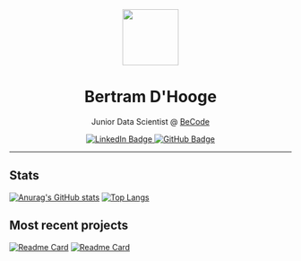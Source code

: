 <div id="header" align="center">
  <img src="https://avatars.githubusercontent.com/u/26063381?s=400&u=7d7e7580a144bdce6525123f8887c6b53510a28a&v=4" width="100"/>
  <h1>Bertram D'Hooge</h1>
  <p>Junior Data Scientist @ <a href="https://becode.org/">BeCode</a></p>
  <div id="badges">
  <a href="https://www.linkedin.com/in/bertramdhooge/">
    <img src="https://img.shields.io/badge/LinkedIn-blue?style=for-the-badge&logo=linkedin&logoColor=white" alt="LinkedIn Badge"/>
  </a>
  <a href="https://github.com/BertramDHooge">
    <img src="https://img.shields.io/badge/GitHub-black?style=for-the-badge&logo=github&logoColor=white" alt="GitHub Badge"/>
  </a>
</div>
<img src="https://komarev.com/ghpvc/?username=BertramDHooge&style=flat-square&color=blue" alt=""/>
</div>

---

## Stats

[![Anurag's GitHub stats](https://github-readme-stats.vercel.app/api?username=BertramDHooge&count_private=true)](https://github.com/anuraghazra/github-readme-stats)
[![Top Langs](https://github-readme-stats.vercel.app/api/top-langs/?username=BertramDHooge&layout=compact&hide=html,antlr&langs_count=4)](https://github.com/anuraghazra/github-readme-stats)

## Most recent projects

[![Readme Card](https://github-readme-stats.vercel.app/api/pin/?username=BertramDHooge&repo=challenge-chess-ai)](https://github.com/BertramDHooge/challenge-chess-ai)
[![Readme Card](https://github-readme-stats.vercel.app/api/pin/?username=BertramDHooge&repo=legal-documents-classificator)](https://github.com/BertramDHooge/legal-documents-classificator)

<!--

<div align="center">
  <img src="https://media.giphy.com/media/dWesBcTLavkZuG35MI/giphy.gif" width="600" height="300"/>
</div>

[![GitHub Streak](https://github-readme-streak-stats.herokuapp.com?user=BertramDHooge&theme=graywhite&date_format=j%20M%5B%20Y%5D)](https://git.io/streak-stats)


**BertramDHooge/BertramDHooge** is a ✨ _special_ ✨ repository because its `README.md` (this file) appears on your GitHub profile.

Here are some ideas to get you started:

- 🔭 I’m currently working on ...
- 🌱 I’m currently learning ...
- 👯 I’m looking to collaborate on ...
- 🤔 I’m looking for help with ...
- 💬 Ask me about ...
- 📫 How to reach me: ...
- 😄 Pronouns: ...
- ⚡ Fun fact: ...
-->
